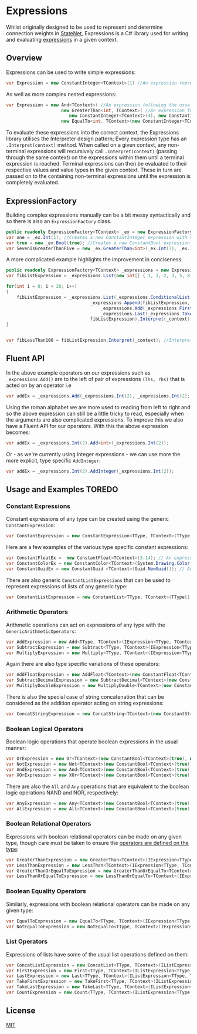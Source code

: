 # Expressions

Whilst originally designed to be used to represent and determine connection weights in [StateNet](https://github.com/Aptacode/StateNet), Expressions is a C# library used for writing and evaluating [expressions](https://en.wikipedia.org/wiki/Expression_(computer_science)) in a given context.

## Overview

Expressions can be used to write simple expressions:

```csharp
var Expression = new ConstantInteger<TContext>(1) //An expression representing the int value 1
```

As well as more complex nested expressions:

```csharp
var Expression = new And<TContext>( //An expression following the usual boolean logic of the 'and' operator
                     new GreaterThan<int, TContext>( //An expression for the comparison operator >, this will evaluate to true as 4 > 1
                        new ConstantInteger<TContext>(4), new ConstantInteger<TContext>(1)),
                     new EqualTo<int, TContext>(new ConstantInteger<TContext>(1), new ConstantInteger<TContext>(1))); //An expression for the equality operator.
```
To evaluate these expressions into the correct context, the Expressions library utilises the Interpreter design pattern; Every expression type has an `.Interpret(context)` method. When called on a given context, any non-terminal expressions will recursively call `.Interpret(context)` (passing through the same context) on the expressions within them until a terminal expression is reached. Terminal expressions can then be evaluated to their respective values and value types in the given context. These in turn are passed on to the containing non-terminal expressions until the expression is completely evaluated.


## ExpressionFactory

Building complex expressions manually can be a bit messy syntactically and so there is also an `ExpressionFactory` class.

```csharp
public readonly ExpressionFactory<TContext> _ex = new ExpressionFactory<TContext>();
var one = _ex.Int(1); //Creates a new ConstantInteger expression with value 1
var true = new _ex.Bool(true); //Creates a new ConstantBool expression with value true
var SevenIsGreaterThanFive = new _ex.GreaterThan<int>(_ex.Int(7), _ex.Int(5)); //This is much tidier than the basic implementation
```

A more complicated example highlights the improvement in conciseness:

```csharp
public readonly ExpressionFactory<TContext> _expressions = new ExpressionFactory<TContext>();
var fibListExpression = _expressions.List(new int[] { 1, 1, 2, 3, 5, 8 });

for(int i = 0; i < 20; i++)
{
    fibListExpression = _expressions.List(_expressions.ConditionalList(_expressions.LessThan(_expressions.Last(fibListExpression), _expressions.Int(100)),
                                _expressions.Append(fibListExpression,
                                    _expressions.Add(_expressions.First(_expressions.TakeLast(fibListExpression, _expressions.Int(2))), 
                                    _expressions.Last(_expressions.TakeLast(fibListExpression, _expressions.Int(2))))),
                                fibListExpression).Interpret(_context)); //An expression that when intepreted will add the next number in the fibonacci sequence to the list as long as that number is less than 100 and return the list as an expression or will just return the list as an expression if the next number is greater than 100.
}


var fibLessThan100 = fibListExpression.Interpret(_context); //Interpreting the expression above will return a list of containing the numbers in the Fibonacci sequence less than 100.
```

## Fluent API

In the above example operators on our expressions such as `_expressions.Add()` are to the left of pair of expressions `(lhs, rhs)` that is acted on by an operator i.e

```csharp
var addEx = _expressions.Add(_expressions.Int(2), _expressions.Int(2);
```

Using the roman alphabet we are more used to reading from left to right and so the above expression can still be a little tricky to read, especially when the arguments are also complicated expressions. To improve this we also have a Fluent API for our operators. With this the above expression becomes:

```csharp
var addEx = _expressions.Int(2).Add<int>(_expressions.Int(2));
```

Or - as we're currently using integer expressions - we can use more the more explicit, type specific `AddInteger`:

```csharp
var addEx = _expressions.Int(2).AddInteger(_expressions.Int(2));
```

## Usage and Examples TOREDO

### Constant Expressions

Constant expressions of any type can be created using the generic `ConstantExpression`:

```csharp
var ConstantExpression = new ConstantExpression<TType, TContext>(TType value);
```

Here are a few examples of the various type specific constant expressions:

```csharp
var ConstantFloatEx =  new ConstantFloat<TContext>(3.14); // An expression representing the float value 3.14
var ConstantColorEx = new ConstantColor<TContext>(System.Drawing.Color.Red); // An expression representing the color red
var ConstantGuidEx = new ConstantGuid <TContext>(Guid.NewGuid()); // An expression representing a constant guid
```

There are also generic `ConstantListExpressions` that can be used to represent expressions of lists of any generic type:

```csharp
var ConstantListExpression = new ConstantList<TType, TContext>(TType[] list); //An expression representing a list of some generic type
```

### Arithmetic Operators

Arithmetic operations can act on expressions of any type with the `GenericArithmeticOperators`:

```csharp
var AddExpression = new Add<TType, TContext>(IExpression<TType, TContext> a, IExpression<TType, TContext> b); //An expression representing addition on the expressions a & b: a + b
var SubtractExpression = new Subtract<TType, TContext>(IExpression<TType, TContext> a, IExpression<TType, TContext> b); //An expression representing subtraction on the expressions a & b: a - b
var MultiplyExpression = new Multiply<TType, TContext>(IExpression<TType, TContext> a, IExpression<TType, TContext> b); //An expression representing multipl on the expressions a & b: a * b
```

Again there are also type specific variations of these operators:

```csharp
var AddFloatExpression = new AddFloat<TContext>(new ConstantFloat<TContext>(2.72), new ConstantFloat<TContext>(1.41)); //An expression representing addition of two floats: 2.72 + 1.41
var SubtractDecimalExpression = new SubtractDecimal<TContext>(new ConstantDecimal<TContext>(2.6), new ConstantDecimal<TContext>(1.9)); //An expression respresenting subtraction of the right float from the left:  2.6 - 1.3
var MultiplyDoubleExpression = new MultiplyDouble<TContext>(new ConstantDouble<TContext>(1.2), new ConstantDouble<TContext>(3.4)); //An expression representing the multiplication of two doubles: 1.2 * 3.4
```

There is also the special case of string concatenation that can be considered as the addition operator acting on string expressions:

```csharp
var ConcatStringExpression = new ConcatString<TContext>(new ConstantString<TContext>(foo), new ConstantString<TContext>(bar)) //An expression representing the concatenation (addition) of two string expressions: 'foo' + 'bar'
```

### Boolean Logical Operators

Boolean logic operations that operate boolean expressions in the usual manner:

```csharp
var OrExpression = new Or<TContext>(new ConstantBool<TContext>(true), new ConstantBool<TContext>(false)); //An expression representing the boolean expression 'true OR false'
var NotExpression = new Not<TContext>(new ConstantBool<TContext>(true)); //An expression representing the boolean expression 'NOT true'
var AndExpression = new And<TContext>(new ConstantBool<TContext>(true), new ConstantBool<TContext>(false)); //An expression representing the boolean expression 'true AND false'
var XOrExpression = new XOr<TContext>(new ConstantBool<TContext>(true), new ConstantBool<TContext>(false)); //An expression representing the boolean expression 'true XOR false'
```

There are also the `All` and `Any` operations that are equivalent to the boolean logic operations NAND and NOR, respectively:

```csharp
var AnyExpression = new Any<TContext>(new ConstantBool<TContext>(true), new ConstantBool<TContext>(true), new ConstantBool<TContext>(false); //An expression respresenting the boolean expression 'true OR true OR false'
var AllExpression = new All<TContext>(new ConstantBool<TContext>(true), new ConstantBool<TContext>(true), new ConstantBool<TContext>(false); //An expression respresenting the boolean expression 'true AND true AND false'
```

### Boolean Relational Operators

Expressions with boolean relational operators can be made on any given type, though care must be taken to ensure the [operators are defined on the type](https://docs.microsoft.com/en-us/dotnet/csharp/language-reference/operators/comparison-operators#operator-overloadability):

```csharp
var GreaterThanExpression = new GreaterThan<TContext>(IExpression<TType, TContext> a, IExpression<TType, TContext> b); // An expression representing the comparison 'a > b'
var LessThanExpression = new LessThan<TContext>(IExpression<TType, TContext> a, IExpression<TType, TContext> b); //An expression representing the comparison a < b
var GreaterThanOrEqualToExpression = new GreaterThanOrEqualTo<TContext>(IExpression<TType, TContext> a, IExpression<TType, TContext> b); // An expression representing the comparison a >= b
var LessThanOrEqualToExpression = new LessThanOrEqualTo<TContext>(IExpression<TType, TContext> a, IExpression<TType, TContext> b); // An expression representing the comparison a <= b
```

### Boolean Equality Operators

Similarly, expressions with boolean relational operators can be made on any given type:

```csharp
var EqualToExpression = new EqualTo<TType, TContext>(IExpression<TType, TContext> a, IExpression<TType, TContext> b); //An expression represent the comparison 'a == b'
var NotEqualToExpression = new NotEqualTo<TType, TContext>(IExpression<TType, TContext> a, IExpression<TType, TContext> b); //An expression represent the comparison 'a != b'
```

### List Operators

Expressions of lists have some of the usual list operations defined on them:

```csharp
var ConcatListExpression = new ConcatList<TType, TContext>(IListExpression<TType, TContext> list1, IListExpression<TType, TContext> list2); //An expression representing the concatenation of two list expressions 'list1 + list2'
var FirstExpression = new First<TType, TContext>(IListExpression<TType, TContext> list); //An expression representing the first item in the list
var LastExpression = new Last<TType, TContext>(IListExpression<TType, TContext> list); //An expression representing the last item in the list
var TakeFirstExpression = new TakeFirst<TType, TContext>(IListExpression<TType, TContext> list, IExpression<int, TContext> n); //An expression representing the first n items in the list
var TakeLastExpression = new TakeLast<TType, TContext>(IListExpression<TType, TContext> list, IExpression<int, TContext> m); //An expression representing the last m items in the list
var CountExpression = new Count<TType, TContext>(IListExpression<TType, TContext> list); //An integer expression representing the number of items in the list
```




## License
[MIT](https://choosealicense.com/licenses/mit/)
